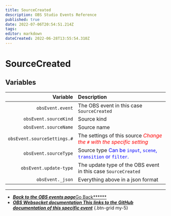 ```yaml
---
title: SourceCreated
description: OBS Studio Events Reference
published: true
date: 2022-07-06T20:54:51.214Z
tags:
editor: markdown
dateCreated: 2022-06-28T13:55:54.310Z
---
```


# SourceCreated

## Variables

|                    Variable | Description                                                                                            |
| ---------------------------:|:------------------------------------------------------------------------------------------------------ |
|            `obsEvent.event` | The OBS event in this case `SourceCreated`                                                             |
|       `obsEvent.sourceKind` | Source kind                                                                                            |
|       `obsEvent.sourceName` | Source name                                                                                            |
| `obsEvent.sourceSettings.#` | The settings of this source  <span style="color:red">*Change the `#` with the specific setting*</span> |
|       `obsEvent.sourceType` | Source type <span style="color:blue">Can be `input`, `scene`, `transition` or `filter`.</span>         |
|      `obsEvent.update-type` | The update type of the OBS event in this case `SourceCreated`                                          |
|            `obsEvent._json` | Everything above in a json format                                                                      |

---

- [<i class="mdi mdi-chevron-left"></i>***Back to the OBS events page***Go Back******](/en/Broadcasters/OBS/Events)
- [<i class="mdi mdi-github"></i> ***OBS Websocket documentation ***This links to the GitHub documentation of this specific event******](https://github.com/obsproject/obs-websocket/blob/4.x-current/docs/generated/protocol.md#sourcecreated)
{.btn-grid my-5}

